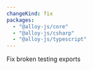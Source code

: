 ```yaml
---
changeKind: fix
packages:
  - "@alloy-js/core"
  - "@alloy-js/csharp"
  - "@alloy-js/typescript"
---
```


Fix broken testing exports